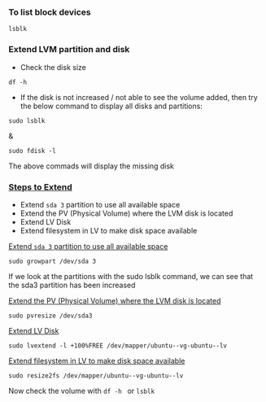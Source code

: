 ### To  list block devices
```
lsblk
```

###  Extend LVM partition and disk

* Check the disk size

```
df -h
```

* If the disk is not increased / not able to see the volume added, then try the below command to display all disks and partitions:

```
sudo lsblk
```

& 

```
sudo fdisk -l
```
The above commads will display the missing disk

### <u>Steps to Extend</u>

* Extend `sda 3` partition to use all available space
* Extend the PV (Physical Volume) where the LVM disk is located
* Extend LV Disk
* Extend filesystem in LV to make disk space available

<u>Extend `sda 3` partition to use all available space</u>
```
sudo growpart /dev/sda 3
```
If we look at the partitions with the sudo lsblk command, we can see that the sda3 partition has been increased 

<u>Extend the PV (Physical Volume) where the LVM disk is located</u>

```
sudo pvresize /dev/sda3
```
<u>Extend LV Disk</u>
```
sudo lvextend -l +100%FREE /dev/mapper/ubuntu--vg-ubuntu--lv
```

<u>Extend filesystem in LV to make disk space available</u>
```
sudo resize2fs /dev/mapper/ubuntu--vg-ubuntu--lv
```

Now check the volume with `df -h ` or `lsblk`